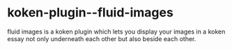 koken-plugin--fluid-images
==========================

fluid images is a koken plugin which lets you display your images in a koken essay not only underneath each other but also beside each other.

